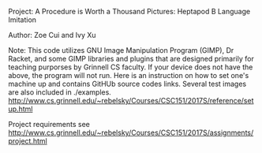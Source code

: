 Project: A Procedure is Worth a Thousand Pictures: Heptapod B Language Imitation

Author: Zoe Cui and Ivy Xu

Note: This code utilizes GNU Image Manipulation Program (GIMP), Dr Racket, and some GIMP libraries and plugins that are designed primarily for teaching purporses by Grinnell CS faculty. If your device does not have the above, the program will not run. Here is an instruction on how to set one's machine up and contains GitHUb source codes links. Several test images are also included in ./examples.
http://www.cs.grinnell.edu/~rebelsky/Courses/CSC151/2017S/reference/setup.html

Project requirements see http://www.cs.grinnell.edu/~rebelsky/Courses/CSC151/2017S/assignments/project.html


